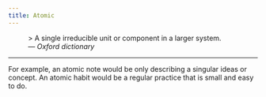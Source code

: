 ```yaml
---
title: Atomic
---
```


<figure>
  > A single irreducible unit or component in a larger system.
  <figcaption>
    — <cite>Oxford dictionary</cite>
  </figcaption>
</figure>

---

For example, an atomic note would be only describing a singular ideas or concept.
An atomic habit would be a regular practice that is small and easy to do.
